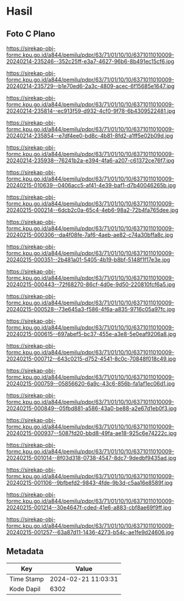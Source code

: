 # Hasil

## Foto C Plano

https://sirekap-obj-formc.kpu.go.id/a844/pemilu/pdpr/63/71/01/10/10/6371011010009-20240214-235246--352c25ff-e3a7-4627-96b6-8b491ec15cf6.jpg

https://sirekap-obj-formc.kpu.go.id/a844/pemilu/pdpr/63/71/01/10/10/6371011010009-20240214-235729--b1e70ed6-2a3c-4809-acec-6f15685e1647.jpg

https://sirekap-obj-formc.kpu.go.id/a844/pemilu/pdpr/63/71/01/10/10/6371011010009-20240214-235814--ec913f59-d932-4cf0-9f78-6b4309522481.jpg

https://sirekap-obj-formc.kpu.go.id/a844/pemilu/pdpr/63/71/01/10/10/6371011010009-20240214-235854--e7df4ee0-bd8c-4b81-8fd2-a1ff5e02b09d.jpg

https://sirekap-obj-formc.kpu.go.id/a844/pemilu/pdpr/63/71/01/10/10/6371011010009-20240214-235938--76241b2a-e394-4fa6-a207-c61372ce76f7.jpg

https://sirekap-obj-formc.kpu.go.id/a844/pemilu/pdpr/63/71/01/10/10/6371011010009-20240215-010639--0406acc5-af41-4e39-baf1-d7b40046265b.jpg

https://sirekap-obj-formc.kpu.go.id/a844/pemilu/pdpr/63/71/01/10/10/6371011010009-20240215-000214--6dcb2c0a-65c4-4eb6-98a2-72b4fa765dee.jpg

https://sirekap-obj-formc.kpu.go.id/a844/pemilu/pdpr/63/71/01/10/10/6371011010009-20240215-000306--da4f08fe-7af6-4aeb-ae82-c74a30bffa8c.jpg

https://sirekap-obj-formc.kpu.go.id/a844/pemilu/pdpr/63/71/01/10/10/6371011010009-20240215-000351--2b481a01-5405-4b19-b8bf-5148f1f17e3e.jpg

https://sirekap-obj-formc.kpu.go.id/a844/pemilu/pdpr/63/71/01/10/10/6371011010009-20240215-000443--72f68270-86cf-4d0e-9d50-220810fcf6a5.jpg

https://sirekap-obj-formc.kpu.go.id/a844/pemilu/pdpr/63/71/01/10/10/6371011010009-20240215-000528--73e645a3-f586-4f6a-a835-9716c05a97fc.jpg

https://sirekap-obj-formc.kpu.go.id/a844/pemilu/pdpr/63/71/01/10/10/6371011010009-20240215-000615--697abef5-bc37-455e-a3e8-5e0eaf9206a8.jpg

https://sirekap-obj-formc.kpu.go.id/a844/pemilu/pdpr/63/71/01/10/10/6371011010009-20240215-000712--643c0215-d752-4541-8c0c-70848f018c49.jpg

https://sirekap-obj-formc.kpu.go.id/a844/pemilu/pdpr/63/71/01/10/10/6371011010009-20240215-000759--05856620-6a9c-43c6-856b-fa1af1ec06d1.jpg

https://sirekap-obj-formc.kpu.go.id/a844/pemilu/pdpr/63/71/01/10/10/6371011010009-20240215-000849--05fbd881-a586-43a0-be88-a2e67d1eb0f3.jpg

https://sirekap-obj-formc.kpu.go.id/a844/pemilu/pdpr/63/71/01/10/10/6371011010009-20240215-000937--5087fd20-bbd8-49fa-ae18-925c6e74222c.jpg

https://sirekap-obj-formc.kpu.go.id/a844/pemilu/pdpr/63/71/01/10/10/6371011010009-20240215-001014--8f03d318-0738-4547-8dc7-9dedbf9435ad.jpg

https://sirekap-obj-formc.kpu.go.id/a844/pemilu/pdpr/63/71/01/10/10/6371011010009-20240215-001106--9bfbefd2-9843-4fde-9b3d-c5aa16e8589f.jpg

https://sirekap-obj-formc.kpu.go.id/a844/pemilu/pdpr/63/71/01/10/10/6371011010009-20240215-001214--30e4647f-cded-41e6-a883-cbf8ae69f9ff.jpg

https://sirekap-obj-formc.kpu.go.id/a844/pemilu/pdpr/63/71/01/10/10/6371011010009-20240215-001257--63a87d11-1436-4273-b54c-ae1fe9d24606.jpg


## Metadata

| Key        | Value               |
| ---------- | ------------------- |
| Time Stamp | 2024-02-21 11:03:31 |
| Kode Dapil | 6302                |



